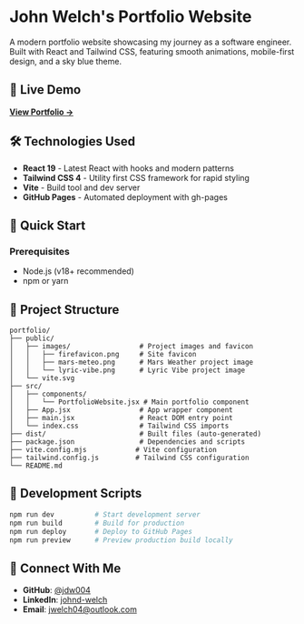 # John Welch's Portfolio Website

A modern portfolio website showcasing my journey as a software engineer. Built with React and Tailwind CSS, featuring smooth animations, mobile-first design, and a sky blue theme.

## 🚀 Live Demo

**[View Portfolio →](https://www.john-welch.dev/)**

## 🛠️ Technologies Used

- **React 19** - Latest React with hooks and modern patterns
- **Tailwind CSS 4** - Utility first CSS framework for rapid styling
- **Vite** - Build tool and dev server
- **GitHub Pages** - Automated deployment with gh-pages

## 🚀 Quick Start

### Prerequisites
- Node.js (v18+ recommended)
- npm or yarn

## 📁 Project Structure

```
portfolio/
├── public/
│   ├── images/                 # Project images and favicon
│   │   ├── firefavicon.png     # Site favicon
│   │   ├── mars-meteo.png      # Mars Weather project image
│   │   └── lyric-vibe.png      # Lyric Vibe project image
│   └── vite.svg
├── src/
│   ├── components/
│   │   └── PortfolioWebsite.jsx # Main portfolio component
│   ├── App.jsx                 # App wrapper component
│   ├── main.jsx                # React DOM entry point
│   └── index.css               # Tailwind CSS imports
├── dist/                       # Built files (auto-generated)
├── package.json                # Dependencies and scripts
├── vite.config.mjs            # Vite configuration
├── tailwind.config.js         # Tailwind CSS configuration
└── README.md
```

## 🔧 Development Scripts

```bash
npm run dev          # Start development server
npm run build        # Build for production
npm run deploy       # Deploy to GitHub Pages
npm run preview      # Preview production build locally
```

## 🤝 Connect With Me

- **GitHub**: [@jdw004](https://github.com/jdw004)
- **LinkedIn**: [johnd-welch](https://www.linkedin.com/in/johnd-welch/)
- **Email**: [jwelch04@outlook.com](mailto:jwelch04@outlook.com)


